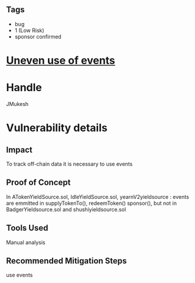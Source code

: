 ## Tags

- bug
- 1 (Low Risk)
- sponsor confirmed

# [Uneven use of events](https://github.com/code-423n4/2021-06-pooltogether-findings/issues/78) 

# Handle

JMukesh


# Vulnerability details

## Impact
To track off-chain data it is necessary to use events

## Proof of Concept

In  ATokenYieldSource.sol, IdleYieldSource.sol, yearnV2yieldsource  : events are emmitted in supplyTokenTo(), redeemToken() sponsor(), but not in  BadgerYieldsource.sol and shushiyieldsource.sol

 

## Tools Used

Manual analysis

## Recommended Mitigation Steps
use events 

